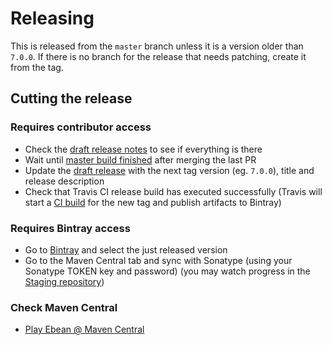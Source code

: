 # Releasing

This is released from the `master` branch unless it is a version older than `7.0.0`. If there is no 
branch for the release that needs patching, create it from the tag.

## Cutting the release

### Requires contributor access

- Check the [draft release notes](https://github.com/playframework/play-ebean/releases) to see if everything is there
- Wait until [master build finished](https://travis-ci.com/github/playframework/play-ebean/builds) after merging the last PR
- Update the [draft release](https://github.com/playframework/play-ebean/releases) with the next tag version (eg. `7.0.0`), title and release description
- Check that Travis CI release build has executed successfully (Travis will start a [CI build](https://travis-ci.com/github/playframework/play-ebean/builds) 
  for the new tag and publish artifacts to Bintray)

### Requires Bintray access

- Go to [Bintray](https://bintray.com/playframework/maven/play-ebean) and select the just released version
- Go to the Maven Central tab and sync with Sonatype (using your Sonatype TOKEN key and password) 
  (you may watch progress in the [Staging repository](https://oss.sonatype.org/#stagingRepositories))

### Check Maven Central

- [Play Ebean @ Maven Central](https://repo1.maven.org/maven2/com/typesafe/play/play-ebean_2.12/)
